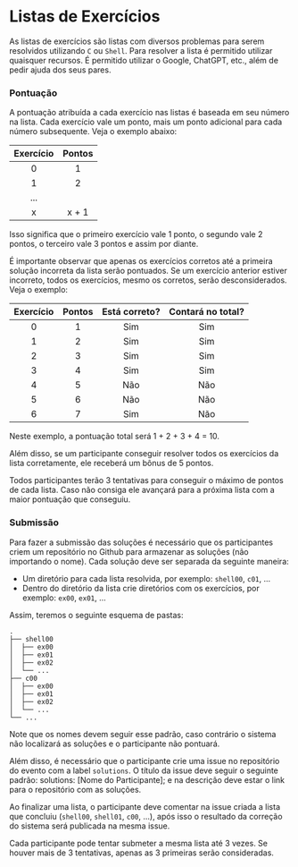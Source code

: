 # Listas de Exercícios

As listas de exercícios são listas com diversos problemas para serem resolvidos
utilizando `C` ou `Shell`. Para resolver a lista é permitido utilizar quaisquer
recursos. É permitido utilizar o Google, ChatGPT, etc., além de pedir ajuda dos
seus pares.

### Pontuação

A pontuação atribuída a cada exercício nas listas é baseada em seu número na
lista. Cada exercício vale um ponto, mais um ponto adicional para cada número
subsequente. Veja o exemplo abaixo:

| Exercício | Pontos |
| :-------: | :----: |
|     0     |   1    |
|     1     |   2    |
|    ...    |        |
|     x     | x + 1  |

Isso significa que o primeiro exercício vale 1 ponto, o segundo vale 2 pontos,
o terceiro vale 3 pontos e assim por diante.

É importante observar que apenas os exercícios corretos até a primeira solução
incorreta da lista serão pontuados. Se um exercício anterior estiver incorreto,
todos os exercícios, mesmo os corretos, serão desconsiderados. Veja o exemplo:

| Exercício | Pontos | Está correto? | Contará no total? |
| :-------: | :----: | :-----------: | :---------------: |
|     0     |   1    |      Sim      |        Sim        |
|     1     |   2    |      Sim      |        Sim        |
|     2     |   3    |      Sim      |        Sim        |
|     3     |   4    |      Sim      |        Sim        |
|     4     |   5    |      Não      |        Não        |
|     5     |   6    |      Não      |        Não        |
|     6     |   7    |      Sim      |        Não        |

Neste exemplo, a pontuação total será 1 + 2 + 3 + 4 = 10.

Além disso, se um participante conseguir resolver todos os exercícios da lista
corretamente, ele receberá um bônus de 5 pontos.

Todos participantes terão 3 tentativas para conseguir o máximo de pontos de cada
lista. Caso não consiga ele avançará para a próxima lista com a maior pontuação
que conseguiu.

### Submissão

Para fazer a submissão das soluções é necessário que os participantes criem um
repositório no Github para armazenar as soluções (não importando o nome). Cada
solução deve ser separada da seguinte maneira:

- Um diretório para cada lista resolvida, por exemplo: `shell00`, `c01`, ...
- Dentro do diretório da lista crie diretórios com os exercícios, por exemplo:
  `ex00`, `ex01`, ...

Assim, teremos o seguinte esquema de pastas:

```
.
├── shell00
│  ├── ex00
│  ├── ex01
│  ├── ex02
│  └── ...
├── c00
│  ├── ex00
│  ├── ex01
│  ├── ex02
│  └── ...
└── ...
```

Note que os nomes devem seguir esse padrão, caso contrário o sistema não localizará
as soluções e o participante não pontuará.

Além disso, é necessário que o participante crie uma issue no repositório do
evento com a label `solutions`. O título da issue deve seguir o seguinte padrão:
solutions: \[Nome do Participante\]; e na descrição deve estar o link para o
repositório com as soluções.

Ao finalizar uma lista, o participante deve comentar na issue criada a lista
que concluiu (`shell00`, `shell01`, `c00`, ...), após isso o resultado da correção
do sistema será publicada na mesma issue.

Cada participante pode tentar submeter a mesma lista até 3 vezes. Se houver mais
de 3 tentativas, apenas as 3 primeiras serão consideradas.
